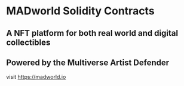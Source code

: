 # MADworld Solidity Contracts

## A NFT platform for both real world and digital collectibles

## Powered by the Multiverse Artist Defender

visit https://madworld.io
